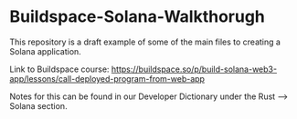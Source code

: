 # Buildspace-Solana-Walkthorugh

This repository is a draft example of some of the main files to creating a Solana application.

Link to Buildspace course: https://buildspace.so/p/build-solana-web3-app/lessons/call-deployed-program-from-web-app

Notes for this can be found in our Developer Dictionary under the Rust --> Solana section.
